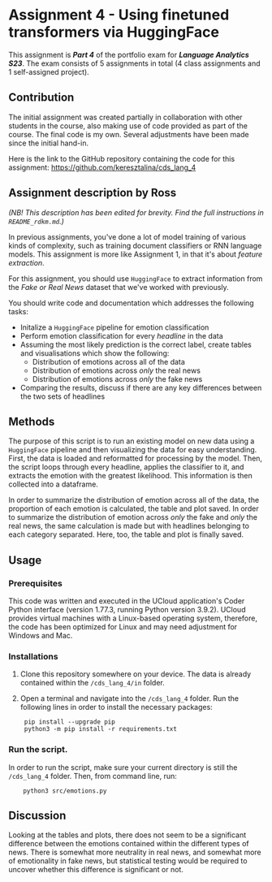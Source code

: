 # Assignment 4 - Using finetuned transformers via HuggingFace
This assignment is ***Part 4*** of the portfolio exam for ***Language Analytics S23***. The exam consists of 5 assignments in total (4 class assignments and 1 self-assigned project).

## Contribution
The initial assignment was created partially in collaboration with other students in the course, also making use of code provided as part of the course. The final code is my own. Several adjustments have been made since the initial hand-in.

Here is the link to the GitHub repository containing the code for this assignment: https://github.com/keresztalina/cds_lang_4

## Assignment description by Ross
*(NB! This description has been edited for brevity. Find the full instructions in ```README_rdkm.md```.)*

In previous assignments, you've done a lot of model training of various kinds of complexity, such as training document classifiers or RNN language models. This assignment is more like Assignment 1, in that it's about *feature extraction*.

For this assignment, you should use ```HuggingFace``` to extract information from the *Fake or Real News* dataset that we've worked with previously.

You should write code and documentation which addresses the following tasks:

- Initalize a ```HuggingFace``` pipeline for emotion classification
- Perform emotion classification for every *headline* in the data
- Assuming the most likely prediction is the correct label, create tables and visualisations which show the following:
  - Distribution of emotions across all of the data
  - Distribution of emotions across *only* the real news
  - Distribution of emotions across *only* the fake news
- Comparing the results, discuss if there are any key differences between the two sets of headlines

## Methods
The purpose of this script is to run an existing model on new data using a ```HuggingFace``` pipeline and then visualizing the data for easy understanding. First, the data is loaded and reformatted for processing by the model. Then, the script loops through every headline, applies the classifier to it, and extracts the emotion with the greatest likelihood. This information is then collected into a dataframe.

In order to summarize the distribution of emotion across all of the data, the proportion of each emotion is calculated, the table and plot saved. In order to summarize the distribution of emotion across *only* the fake and *only* the real news, the same calculation is made but with headlines belonging to each category separated. Here, too, the table and plot is finally saved. 

## Usage
### Prerequisites
This code was written and executed in the UCloud application's Coder Python interface (version 1.77.3, running Python version 3.9.2). UCloud provides virtual machines with a Linux-based operating system, therefore, the code has been optimized for Linux and may need adjustment for Windows and Mac.

### Installations
1. Clone this repository somewhere on your device. The data is already contained within the ```/cds_lang_4/in``` folder.
2. Open a terminal and navigate into the ```/cds_lang_4``` folder. Run the following lines in order to install the necessary packages:
        
        pip install --upgrade pip
        python3 -m pip install -r requirements.txt

### Run the script.
In order to run the script, make sure your current directory is still the ```/cds_lang_4``` folder. Then, from command line, run:

        python3 src/emotions.py
    
## Discussion
Looking at the tables and plots, there does not seem to be a significant difference between the emotions contained within the different types of news. There is somewhat more neutrality in real news, and somewhat more of emotionality in fake news, but statistical testing would be required to uncover whether this difference is significant or not.










